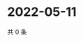 # 2022-05-11

共 0 条

<!-- BEGIN WEIBO -->
<!-- 最后更新时间 Wed May 11 2022 23:22:35 GMT+0800 (China Standard Time) -->

<!-- END WEIBO -->
